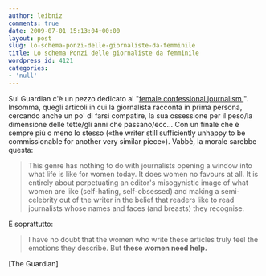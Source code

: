 ```yaml
---
author: leibniz
comments: true
date: 2009-07-01 15:13:04+00:00
layout: post
slug: lo-schema-ponzi-delle-giornaliste-da-femminile
title: Lo schema Ponzi delle giornaliste da femminile
wordpress_id: 4121
categories:
- 'null'
---
```


Sul Guardian c'è un pezzo dedicato al "[female confessional journalism ](http://www.guardian.co.uk/commentisfree/2009/jul/01/confessional-journalism-women-plastic-surgery)". Insomma, quegli articoli in cui la giornalista racconta in prima persona, cercando anche un po' di farsi compatire,  la sua ossessione per il peso/la dimensione delle tette/gli anni che passano/ecc... Con un finale che è sempre più o meno lo stesso («the writer still sufficiently unhappy to be commissionable for another very similar piece»). Vabbè, la morale sarebbe questa:


> This genre has nothing to do with journalists opening a window into what life is like for women today. It does women no favours at all. It is entirely about perpetuating an editor's misogynistic image of what women are like (self-hating, self-obsessed) and making a semi-celebrity out of the writer in the belief that readers like to read journalists whose names and faces (and breasts) they recognise.


E soprattutto:


> I have no doubt that the women who write these articles truly feel the emotions they describe. But **these women need help.**


[The Guardian]
